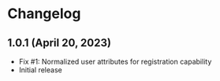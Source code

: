Changelog
=========

1.0.1 (April 20, 2023)
----------------------
- Fix #1: Normalized user attributes for registration capability
- Initial release
